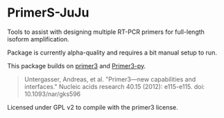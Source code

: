 # PrimerS-JuJu

Tools to assist with designing multiple RT-PCR primers for full-length
isoform amplification.

Package is currently alpha-quality and requires a bit manual setup to run.

This package builds on [primer3](https://github.com/primer3-org/primer3)
and
[Primer3-py](https://libnano.github.io/primer3-py/index.html).

> Untergasser, Andreas, et al. "Primer3—new capabilities and interfaces."
> Nucleic acids research 40.15 (2012): e115-e115.
> doi: 10.1093/nar/gks596

Licensed under GPL v2 to compile with the primer3 license.

